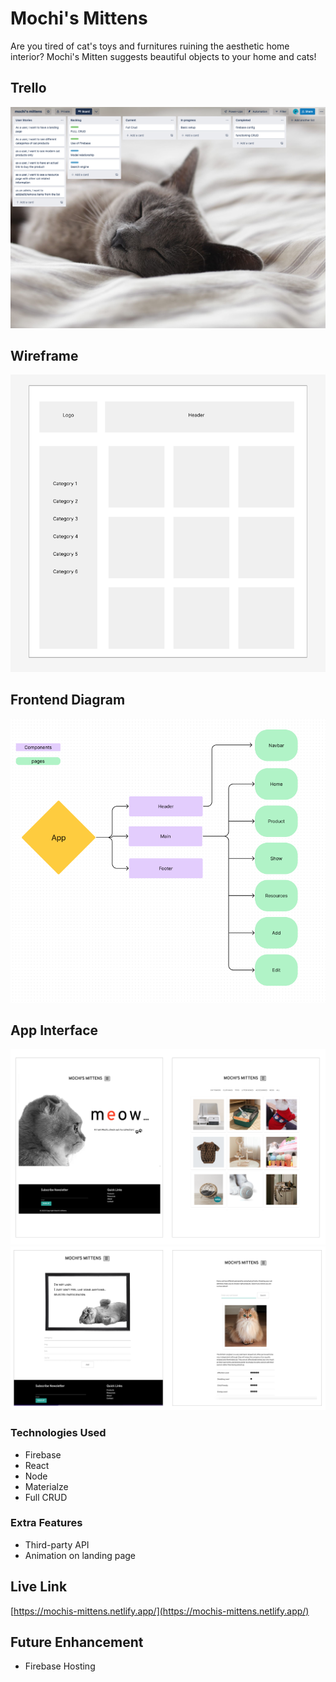 # Mochi's Mittens

Are you tired of cat's toys and furnitures ruining the aesthetic home interior? Mochi's Mitten suggests beautiful objects to your home and cats! 

## Trello
![](public/img/trello.png)

## Wireframe 

![](public/img/wireframe.png)

## Frontend Diagram 

![](public/img/diagram.png)

## App Interface

![](public/img/screenshot_1.png)
![](public/img/screenshot_2.png)

### Technologies Used

* Firebase
* React
* Node
* Materialze
* Full CRUD


### Extra Features
* Third-party API 
* Animation on landing page 

## Live Link

[https://mochis-mittens.netlify.app/](https://mochis-mittens.netlify.app/)

## Future Enhancement 

* Firebase Hosting

